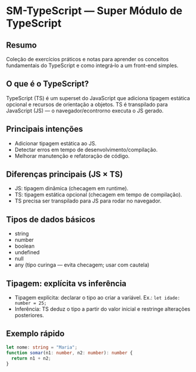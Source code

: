 # SM-TypeScript — Super Módulo de TypeScript

## Resumo

Coleção de exercícios práticos e notas para aprender os conceitos fundamentais do TypeScript e como integrá‑lo a um front-end simples.

## O que é o TypeScript?

TypeScript (TS) é um superset do JavaScript que adiciona tipagem estática opcional e recursos de orientação a objetos. TS é transpilado para JavaScript (JS) — o navegador/econtrorno executa o JS gerado.

## Principais intenções

- Adicionar tipagem estática ao JS.
- Detectar erros em tempo de desenvolvimento/compilação.
- Melhorar manutenção e refatoração de código.

## Diferenças principais (JS × TS)

- JS: tipagem dinâmica (checagem em runtime).
- TS: tipagem estática opcional (checagem em tempo de compilação).
- TS precisa ser transpilado para JS para rodar no navegador.

## Tipos de dados básicos

- string
- number
- boolean
- undefined
- null
- any (tipo curinga — evita checagem; usar com cautela)

## Tipagem: explícita vs inferência

- Tipagem explícita: declarar o tipo ao criar a variável. Ex.: `let idade: number = 25;`
- Inferência: TS deduz o tipo a partir do valor inicial e restringe alterações posteriores.

## Exemplo rápido

```ts
let nome: string = "Maria";
function somar(n1: number, n2: number): number {
  return n1 + n2;
}
```
